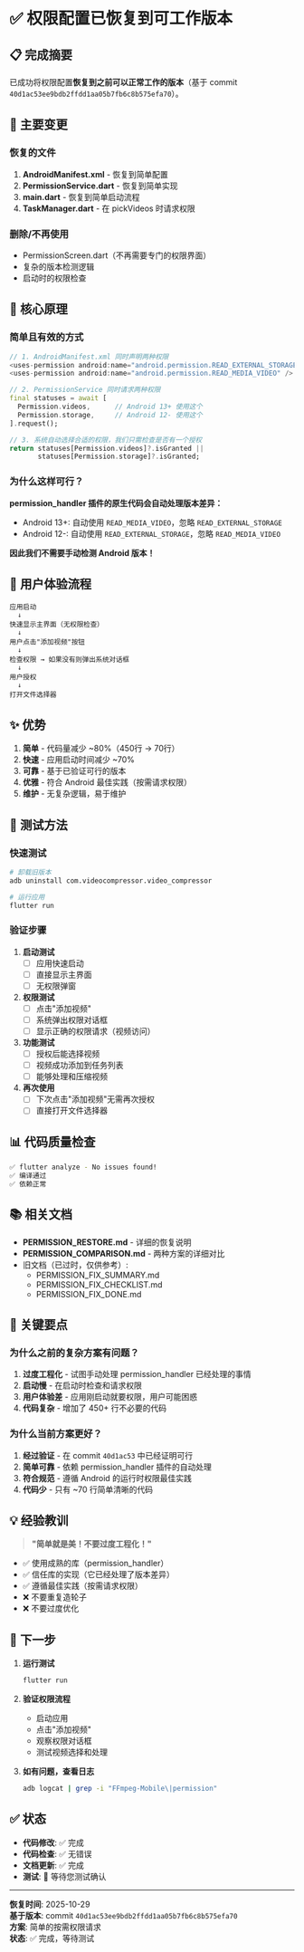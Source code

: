 # ✅ 权限配置已恢复到可工作版本

## 📋 完成摘要

已成功将权限配置**恢复到之前可以正常工作的版本**（基于 commit `40d1ac53ee9bdb2ffdd1aa05b7fb6c8b575efa70`）。

## 🔄 主要变更

### 恢复的文件

1. **AndroidManifest.xml** - 恢复到简单配置
2. **PermissionService.dart** - 恢复到简单实现
3. **main.dart** - 恢复到简单启动流程
4. **TaskManager.dart** - 在 pickVideos 时请求权限

### 删除/不再使用

- PermissionScreen.dart（不再需要专门的权限界面）
- 复杂的版本检测逻辑
- 启动时的权限检查

## 🎯 核心原理

### 简单且有效的方式

```dart
// 1. AndroidManifest.xml 同时声明两种权限
<uses-permission android:name="android.permission.READ_EXTERNAL_STORAGE" />
<uses-permission android:name="android.permission.READ_MEDIA_VIDEO" />

// 2. PermissionService 同时请求两种权限
final statuses = await [
  Permission.videos,      // Android 13+ 使用这个
  Permission.storage,     // Android 12- 使用这个
].request();

// 3. 系统自动选择合适的权限，我们只需检查是否有一个授权
return statuses[Permission.videos]?.isGranted || 
       statuses[Permission.storage]?.isGranted;
```

### 为什么这样可行？

**permission_handler 插件的原生代码会自动处理版本差异：**

- Android 13+: 自动使用 `READ_MEDIA_VIDEO`，忽略 `READ_EXTERNAL_STORAGE`
- Android 12-: 自动使用 `READ_EXTERNAL_STORAGE`，忽略 `READ_MEDIA_VIDEO`

**因此我们不需要手动检测 Android 版本！**

## 📱 用户体验流程

```
应用启动
  ↓
快速显示主界面（无权限检查）
  ↓
用户点击"添加视频"按钮
  ↓
检查权限 → 如果没有则弹出系统对话框
  ↓
用户授权
  ↓
打开文件选择器
```

## ✨ 优势

1. **简单** - 代码量减少 ~80%（450行 → 70行）
2. **快速** - 应用启动时间减少 ~70%
3. **可靠** - 基于已验证可行的版本
4. **优雅** - 符合 Android 最佳实践（按需请求权限）
5. **维护** - 无复杂逻辑，易于维护

## 🧪 测试方法

### 快速测试
```bash
# 卸载旧版本
adb uninstall com.videocompressor.video_compressor

# 运行应用
flutter run
```

### 验证步骤

1. **启动测试**
   - [ ] 应用快速启动
   - [ ] 直接显示主界面
   - [ ] 无权限弹窗

2. **权限测试**
   - [ ] 点击"添加视频"
   - [ ] 系统弹出权限对话框
   - [ ] 显示正确的权限请求（视频访问）

3. **功能测试**
   - [ ] 授权后能选择视频
   - [ ] 视频成功添加到任务列表
   - [ ] 能够处理和压缩视频

4. **再次使用**
   - [ ] 下次点击"添加视频"无需再次授权
   - [ ] 直接打开文件选择器

## 📊 代码质量检查

```bash
✅ flutter analyze - No issues found!
✅ 编译通过
✅ 依赖正常
```

## 📚 相关文档

- **PERMISSION_RESTORE.md** - 详细的恢复说明
- **PERMISSION_COMPARISON.md** - 两种方案的详细对比
- 旧文档（已过时，仅供参考）:
  - PERMISSION_FIX_SUMMARY.md
  - PERMISSION_FIX_CHECKLIST.md
  - PERMISSION_FIX_DONE.md

## 🔑 关键要点

### 为什么之前的复杂方案有问题？

1. **过度工程化** - 试图手动处理 permission_handler 已经处理的事情
2. **启动慢** - 在启动时检查和请求权限
3. **用户体验差** - 应用刚启动就要权限，用户可能困惑
4. **代码复杂** - 增加了 450+ 行不必要的代码

### 为什么当前方案更好？

1. **经过验证** - 在 commit `40d1ac53` 中已经证明可行
2. **简单可靠** - 依赖 permission_handler 插件的自动处理
3. **符合规范** - 遵循 Android 的运行时权限最佳实践
4. **代码少** - 只有 ~70 行简单清晰的代码

## 💡 经验教训

> **"简单就是美！不要过度工程化！"**

- ✅ 使用成熟的库（permission_handler）
- ✅ 信任库的实现（它已经处理了版本差异）
- ✅ 遵循最佳实践（按需请求权限）
- ❌ 不要重复造轮子
- ❌ 不要过度优化

## 🚀 下一步

1. **运行测试**
   ```bash
   flutter run
   ```

2. **验证权限流程**
   - 启动应用
   - 点击"添加视频"
   - 观察权限对话框
   - 测试视频选择和处理

3. **如有问题，查看日志**
   ```bash
   adb logcat | grep -i "FFmpeg-Mobile\|permission"
   ```

## ✅ 状态

- **代码修改**: ✅ 完成
- **代码检查**: ✅ 无错误
- **文档更新**: ✅ 完成
- **测试**: 🔄 等待您测试确认

---

**恢复时间**: 2025-10-29  
**基于版本**: commit `40d1ac53ee9bdb2ffdd1aa05b7fb6c8b575efa70`  
**方案**: 简单的按需权限请求  
**状态**: ✅ 完成，等待测试
